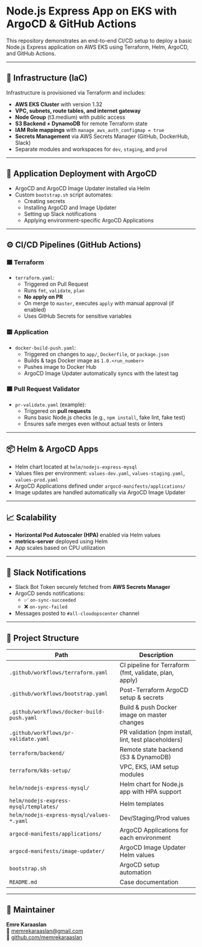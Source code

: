 # Node.js Express App on EKS with ArgoCD & GitHub Actions

This repository demonstrates an end-to-end CI/CD setup to deploy a basic Node.js Express application on AWS EKS using Terraform, Helm, ArgoCD, and GitHub Actions.

---

## 🔧 Infrastructure (IaC)

Infrastructure is provisioned via Terraform and includes:

- **AWS EKS Cluster** with version 1.32
- **VPC, subnets, route tables, and internet gateway**
- **Node Group** (t3.medium) with public access
- **S3 Backend + DynamoDB** for remote Terraform state
- **IAM Role mappings** with `manage_aws_auth_configmap = true`
- **Secrets Management** via AWS Secrets Manager (GitHub, DockerHub, Slack)
- Separate modules and workspaces for `dev`, `staging`, and `prod`

---

## 🚀 Application Deployment with ArgoCD

- ArgoCD and ArgoCD Image Updater installed via Helm
- Custom `bootstrap.sh` script automates:
  - Creating secrets
  - Installing ArgoCD and Image Updater
  - Setting up Slack notifications
  - Applying environment-specific ArgoCD Applications

---

## ⚙️ CI/CD Pipelines (GitHub Actions)

### 🟩 Terraform

- `terraform.yaml`: 
  - Triggered on Pull Request
  - Runs `fmt`, `validate`, `plan`
  - **No apply on PR**  
  - On merge to `master`, executes `apply` with manual approval (if enabled)
  - Uses GitHub Secrets for sensitive variables

### 🟨 Application

- `docker-build-push.yaml`:  
  - Triggered on changes to `app/`, `Dockerfile`, or `package.json`
  - Builds & tags Docker image as `1.0.<run_number>`
  - Pushes image to Docker Hub
  - ArgoCD Image Updater automatically syncs with the latest tag

### 🟦 Pull Request Validator

- `pr-validate.yaml` (example):
  - Triggered on **pull requests**
  - Runs basic Node.js checks (e.g., `npm install`, fake lint, fake test)
  - Ensures safe merges even without actual tests or linters

---

## 📦 Helm & ArgoCD Apps

- Helm chart located at `helm/nodejs-express-mysql`
- Values files per environment: `values-dev.yaml`, `values-staging.yaml`, `values-prod.yaml`
- ArgoCD Applications defined under `argocd-manifests/applications/`
- Image updates are handled automatically via ArgoCD Image Updater

---

## 📈 Scalability

- **Horizontal Pod Autoscaler (HPA)** enabled via Helm values
- **metrics-server** deployed using Helm
- App scales based on CPU utilization

---

## 🔔 Slack Notifications

- Slack Bot Token securely fetched from **AWS Secrets Manager**
- ArgoCD sends notifications:
  - ✅ `on-sync-succeeded`
  - ❌ `on-sync-failed`
- Messages posted to `#all-cloudopscenter` channel

---

## 📁 Project Structure

| Path                                      | Description                                            |
|-------------------------------------------|--------------------------------------------------------|
| `.github/workflows/terraform.yaml`        | CI pipeline for Terraform (fmt, validate, plan, apply) |
| `.github/workflows/bootstrap.yaml`        | Post-Terraform ArgoCD setup & secrets                  |
| `.github/workflows/docker-build-push.yaml`| Build & push Docker image on master changes            |
| `.github/workflows/pr-validate.yaml`      | PR validation (npm install, lint, test placeholders)   |
| `terraform/backend/`                      | Remote state backend (S3 & DynamoDB)                   |
| `terraform/k8s-setup/`                    | VPC, EKS, IAM setup modules                            |
| `helm/nodejs-express-mysql/`              | Helm chart for Node.js app with HPA support            |
| `helm/nodejs-express-mysql/templates/`    | Helm templates                                         |
| `helm/nodejs-express-mysql/values-*.yaml` | Dev/Staging/Prod values                                |
| `argocd-manifests/applications/`          | ArgoCD Applications for each environment               |
| `argocd-manifests/image-updater/`         | ArgoCD Image Updater Helm values                       |
| `bootstrap.sh`                            | ArgoCD setup automation                                |
| `README.md`                               | Case documentation                                     |

---

## 👤 Maintainer

**Emre Karaaslan**  
📧 memrekaraaslan@gmail.com  
🔗 [github.com/memrekaraaslan](https://github.com/memrekaraaslan)
